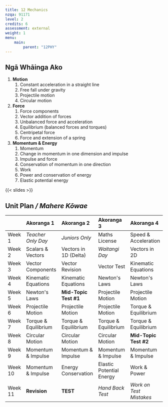 ```yaml
---
title: 12 Mechanics
nzqa: 91171
level: 2
credits: 6
assessment: external
weight: 1
menu:
    main:
        parent: "12PHY"
---
```


## Ngā Whāinga Ako

1. __Motion__
    1. Constant acceleration in a straight line
    2. Free fall under gravity
    3. Projectile motion
    4. Circular motion
2. __Force__
    1. Force components
    2. Vector addition of forces
    3. Unbalanced force and acceleration
    4. Equilibrium (balanced forces and torques)
    5. Centripetal force
    6. Force and extension of a spring
3. __Momentum & Energy__
    1. Momentum
    2. Change in momentum in one dimension and impulse
    3. Impulse and force
    4. Conservation of momentum in one direction
    5. Work
    6. Power and conservation of energy
    7. Elastic potential energy

{{< slides >}}

## Unit Plan _/ Mahere Kōwae_ 

|         | Akoranga 1           | Akoranga 2            | Akoranga 3               | Akoranga 4              |
|:--------|:---------------------|:----------------------|:-------------------------|:------------------------|
| Week 1  | _Teacher Only Day_   | _Juniors Only_        | Maths License            | Speed & Acceleration    |
| Week 2  | Scalars & Vectors    | Vectors in 1D (Delta) | _Waitangi Day_           | Vectors in 2D           |
| Week 3  | Vector Components    | Vector Revision       | Vector Test              | Kinematic Equations     |
| Week 4  | Kinematic Equations  | Kinematic Equations   | Newton's Laws            | Newton's Laws           |
| Week 5  | Newton's Laws        | __Mid-Topic Test #1__ | Projectile Motion        | Projectile Motion       |
| Week 6  | Projectile Motion    | Projectile Motion     | Projectile Motion        | Torque & Equilibrium    |
| Week 7  | Torque & Equilibrium | Torque & Equilibrium  | Torque & Equilibrium     | Torque & Equilibrium    |
| Week 8  | Circular Motion      | Circular Motion       | Circular Motion          | __Mid-Topic Test #2__   |
| Week 9  | Momentum & Impulse   | Momentum & Impulse    | Momentum & Impulse       | Momentum & Impulse      |
| Week 10 | Momentum & Impulse   | Energy Conservation   | Elastic Potential Energy | Work & Power            |
| Week 11 | __Revision__         | __TEST__              | _Hand Back Test_         | _Work on Test Mistakes_ |